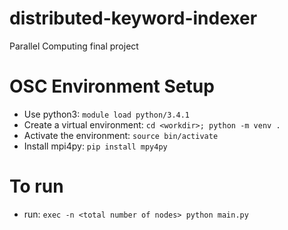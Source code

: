 # distributed-keyword-indexer
Parallel Computing final project

# OSC Environment Setup
* Use python3: `module load python/3.4.1`
* Create a virtual environment: `cd <workdir>; python -m venv .`
* Activate the environment: `source bin/activate`
* Install mpi4py: `pip install mpy4py`

# To run
* run: `exec -n <total number of nodes> python main.py`
